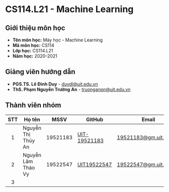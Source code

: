 # CS114.L21 - Machine Learning
## Giới thiệu môn học
- **Tên môn học:** Máy học - Machine Learning
- **Mã môn học:** CS114
- **Lớp học:** CS114.L21
- **Năm học:** 2020-2021
## Giảng viên hướng dẫn
- **PGS.TS. Lê Đình Duy** - duydl@uit.edu.vn
- **ThS. Phạm Nguyễn Trường An** - truonganpn@uit.edu.vn
## Thành viên nhóm
| STT | Họ tên | MSSV | GitHub | Email |
| :---: | -------------- | ----- | ----- | ----- |
| 1 | Nguyễn Thị Thúy An | 19521183 | [UIT-19521183](https://github.com/UIT-19521183) | 19521183@gm.uit.edu.vn | 
| 2 | Nguyễn Lâm Thảo Vy | 19522547 | [UIT19522547](https://github.com/UIT19522547)     | 19522547@gm.uit.edu.vn |
| 3 |      |      |      |      |  
